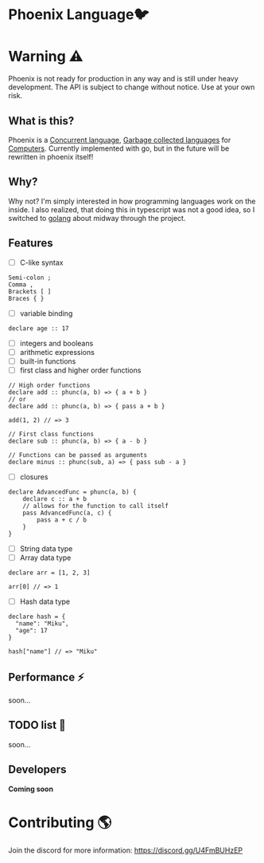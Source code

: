# Phoenix Language🐦

# Warning ⚠️

Phoenix is not ready for production in any way and is still under heavy development. 
The API is subject to change without notice. Use at your own risk.

## What is this?

Phoenix is a [Concurrent language](https://en.wikipedia.org/wiki/Concurrency_(computer_science)), [Garbage collected languages](https://en.wikipedia.org/wiki/Garbage_collection_(computer_science)) for [Computers](https://en.wikipedia.org/wiki/Computer). Currently implemented with go, but in the future will be rewritten in phoenix itself!

## Why?

Why not? I'm simply interested in how programming languages work on the inside.
I also realized, that doing this in typescript was not a good idea, so I switched to
[golang](https://go.dev/) about midway through the project.

## Features

- [ ] C-like syntax
```text
Semi-colon ;
Comma ,
Brackets [ ]
Braces { }
```
- [ ] variable binding
```text
declare age :: 17
```
- [ ] integers and booleans
- [ ] arithmetic expressions
- [ ] built-in functions
- [ ] first class and higher order functions
```text
// High order functions
declare add :: phunc(a, b) => { a + b } 
// or 
declare add :: phunc(a, b) => { pass a + b }

add(1, 2) // => 3

// First class functions
declare sub :: phunc(a, b) => { a - b } 

// Functions can be passed as arguments
declare minus :: phunc(sub, a) => { pass sub - a }

```
- [ ] closures
```text
declare AdvancedFunc = phunc(a, b) {
    declare c :: a + b
    // allows for the function to call itself
    pass AdvancedFunc(a, c) {
        pass a + c / b
    }
}
```
- [ ] String data type
- [ ] Array data type
```text
declare arr = [1, 2, 3]

arr[0] // => 1
```
- [ ] Hash data type
```text
declare hash = {
  "name": "Miku",
  "age": 17
}

hash["name"] // => "Miku"
```

## Performance ⚡

soon...

## TODO list 📃

soon...


## Developers

**Coming soon**

# Contributing 🌎

Join the discord for more information: https://discord.gg/U4FmBUHzEP
